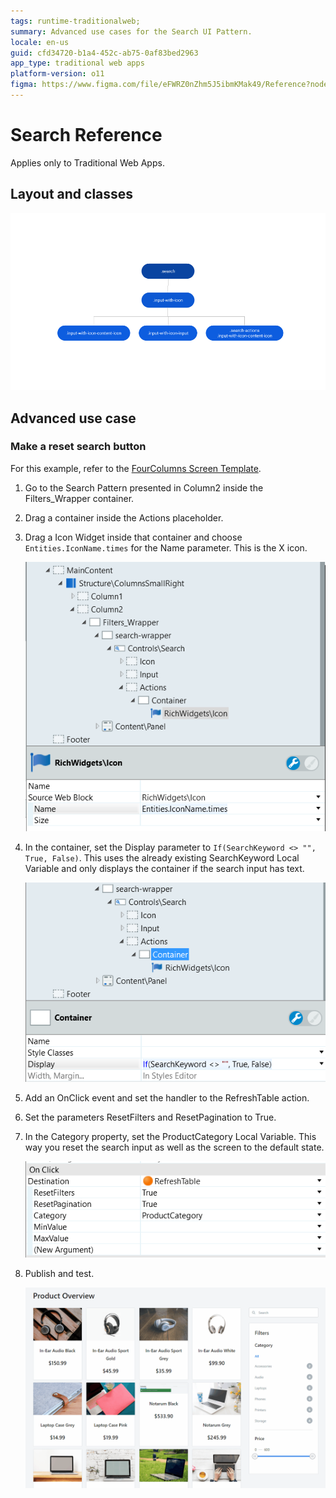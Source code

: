 ```yaml
---
tags: runtime-traditionalweb;
summary: Advanced use cases for the Search UI Pattern.
locale: en-us
guid: cfd34720-b1a4-452c-ab75-0af83bed2963
app_type: traditional web apps
platform-version: o11
figma: https://www.figma.com/file/eFWRZ0nZhm5J5ibmKMak49/Reference?node-id=615:554
---
```


# Search Reference

<div class="info" markdown="1">

Applies only to Traditional Web Apps.

</div>

## Layout and classes

![](<images/search-3-diag.png>)

## Advanced use case

### Make a reset search button

For this example, refer to the [FourColumns Screen Template](https://outsystemsui.outsystems.com/OutSystemsUILiveStyleGuide/FourColumnGallery.aspx).

1. Go to the Search Pattern presented in Column2 inside the Filters_Wrapper container.

1. Drag a container inside the Actions placeholder.

1. Drag a Icon Widget inside that container and choose `Entities.IconName.times` for the Name parameter. This is the X icon.

    ![](<images/search-4-ss.png>)

1. In the container, set the Display parameter to `If(SearchKeyword <> "", True, False)`. This uses the already existing SearchKeyword Local Variable and only displays the container if the search input has text.

    ![](<images/search-5-ss.png>)

1. Add an OnClick event and set the handler to the RefreshTable action.

1. Set the parameters ResetFilters and ResetPagination to True.

1. In the Category property, set the ProductCategory Local Variable. This way you reset the search input as well as the screen to the default state.

    ![](<images/search-6-ss.png>)

1. Publish and test.

    ![](<images/search-7-ss.gif>)
